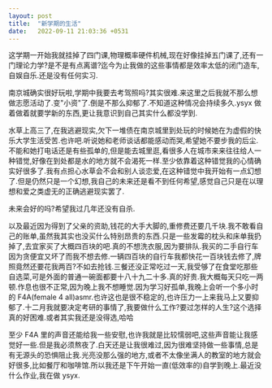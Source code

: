 ```yaml
---
layout: post
title:  "新学期的生活"
date:   2022-09-11 21:03:36 +0531
---
```


这学期一开始我就挂掉了四门课,物理概率硬件机械,现在好像挂掉五门课了,还有一门理论力学?是不是有点离谱?迄今为止我做的这些事情都是效率太低的闭门造车,自娱自乐.还是没有任何实习.

南京城确实很好玩啦,学期中我要去考驾照吗?其实很难.来这里之后我就不那么想做志愿活动了.变"小资"了.倒是不那么抑郁了.不知道这种情况会持续多久.ysyx 做着做着就要学新的东西,更让我意识到自己其实什么都没学到.

水草上高三了,在我逃避现实,欠下一堆债在南京城里到处玩的时候她在为虚假的快乐大学生活受苦.也许吧.听说她和老师谈话都能感动而哭,希望她不要步我的后尘.不能和她打电话还是有些孤单的,但是能去城里逛,看很多人在城市来来往往给人一种错觉,好像在到处都是水的地方就不会渴死一样.至少依靠着这种错觉我的心情确实好很多了.我有点担心水草会不会和别人谈恋爱,在这种错觉中我开始有一点幻想了.但是仍然只是一个幻想,我自己的未来还是看不到任何希望,感觉自己只是在以理想和爱之类虚无的正确逃避现实罢了.

未来会好的吗?希望我过几年还没有自杀.

以及最近因为得到了父亲的资助,钱花的大手大脚的,重修费还要几千块.我不敢看自己的账单,虽然我其实也没买什么特别昂贵的东西.只是一些发霉的枕头和床单我扔掉了,去宜家买了大概四百块的吧.真的不想洗衣服,因为要排队.我买的二手自行车因为贪便宜又坏了而我不想去修.一辆四百块的自行车我都快花一百块钱去修了,牌照竟然还要花我两百?不如去抢钱.三餐还没正常吃过一天,我受够了在食堂吃那些自选菜,可是外面的普通一碗面都要十八十九二十多.真的好贵.我大概每天只吃一两顿.作息也很不正常,因为晚上我不想睡觉.因为学习好孤单,我晚上会听一个多小时的 F4A(female 4 all)asmr.也许这也是很不稳定的,也许压力一上来我马上又要抑郁了.十二月我就要决定考研的事情了,我要做什么工作?要过怎样的人生?这个选择真的好困难.或者其实我还是没得选,哈哈

至少 F4A 里的声音还能给我一些安慰,也许我就是比较懦弱吧,这些声音能让我感觉好一些.但是我必须熬夜了.白天还是让我很难过,因为很难坚持做一些事情,总是有无源头的恐惧阻止我.光亮没那么强的地方,或者不太像坐满人的教室的地方就会好很多,比如餐厅和咖啡馆.所以我还是下午开始一直(低效率的)自学到晚上.最近没什么作业,我在做 ysyx.
